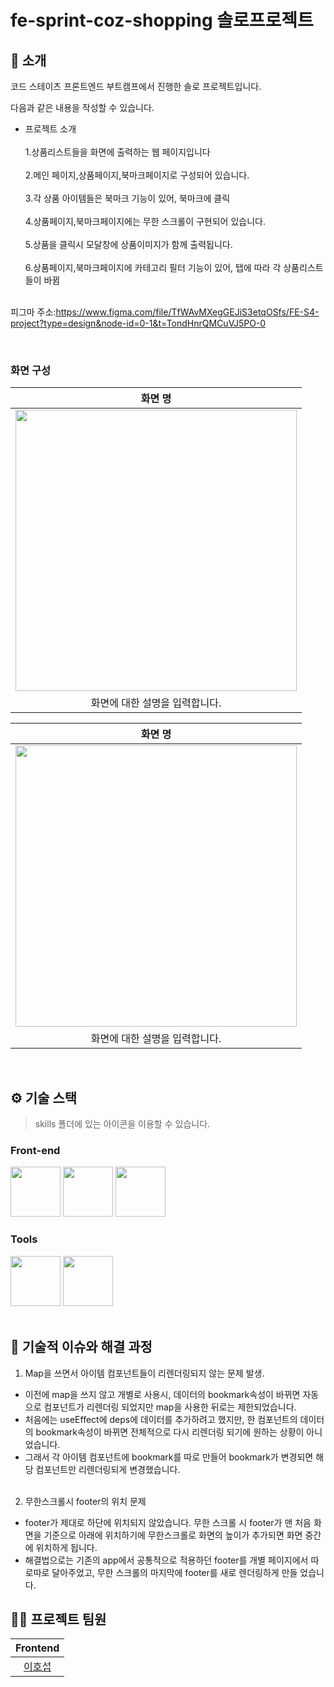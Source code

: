 # fe-sprint-coz-shopping 솔로프로젝트



## 📝 소개
코드 스테이츠 프론트엔드 부트캠프에서 진행한 솔로 프로젝트입니다.

다음과 같은 내용을 작성할 수 있습니다.
- 프로젝트 소개
<br><br>
1.상품리스트들을 화면에 출력하는 웹 페이지입니다
<br><br>
2.메인 페이지,상품페이지,북마크페이지로 구성되어 있습니다.
<br><br>
3.각 상품 아이템들은 북마크 기능이 있어, 북마크에 클릭
<br><br>
4.상품페이지,북마크페이지에는 무한 스크롤이 구현되어 있습니다.
<br><br>
5.상품을 클릭시 모달창에 상품이미지가 함께 출력됩니다.
<br><br>
6.상품페이지,북마크페이지에 카테고리 필터 기능이 있어, 탭에 따라 각 상품리스트들이 바뀜
<br><br>

피그마 주소:https://www.figma.com/file/TfWAvMXegGEJiS3etqOSfs/FE-S4-project?type=design&node-id=0-1&t=TondHnrQMCuVJ5PO-0

<br />

### 화면 구성
|화면 명|
|:---:|
|<img src="https://user-images.githubusercontent.com/80824750/208456048-acbf44a8-cd71-4132-b35a-500047adbe1c.gif" width="450"/>|
|화면에 대한 설명을 입력합니다.|


|화면 명|
|:---:|
|<img src="https://user-images.githubusercontent.com/80824750/208456234-fb5fe434-aa65-4d7a-b955-89098d5bbe0b.gif" width="450"/>|
|화면에 대한 설명을 입력합니다.|

<br />

## ⚙ 기술 스택
> skills 폴더에 있는 아이콘을 이용할 수 있습니다.
### Front-end
<div>
<img src="https://github.com/yewon-Noh/readme-template/blob/main/skills/JavaScript.png?raw=true" width="80">
<img src="https://github.com/yewon-Noh/readme-template/blob/main/skills/React.png?raw=true" width="80">
<img src="https://github.com/yewon-Noh/readme-template/blob/main/skills/Redux.png?raw=true" width="80">
</div>

### Tools
<div>
<img src="https://github.com/yewon-Noh/readme-template/blob/main/skills/Github.png?raw=true" width="80">
<img src="https://github.com/yewon-Noh/readme-template/blob/main/skills/Figma.png?raw=true" width="80">
  
  
</div>

<br />




## 🤔 기술적 이슈와 해결 과정
1. Map을 쓰면서 아이템 컴포넌트들이 리렌더링되지 않는 문제 발생.
- 이전에 map을 쓰지 않고 개별로 사용시, 데이터의 bookmark속성이 바뀌면 자동으로 컴포넌트가 리렌더링 되었지만 map을 사용한 뒤로는 제한되었습니다.
- 처음에는 useEffect에 deps에 데이터를 추가하려고 했지만, 한 컴포넌트의 데이터의 bookmark속성이 바뀌면 전체적으로 다시 리렌더링 되기에 원하는 상황이 아니었습니다. 
- 그래서 각 아이템 컴포넌트에 bookmark를 따로 만들어 bookmark가 변경되면 해당 컴포넌트만 리렌더링되게 변경했습니다.
<br /><br />
2. 무한스크롤시 footer의 위치 문제
- footer가 제대로 하단에 위치되지 않았습니다. 무한 스크롤 시 footer가 맨 처음 화면을 기준으로 아래에 위치하기에 무한스크롤로 화면의 높이가 추가되면 화면 중간에 위치하게 됩니다.
- 해결법으로는 기존의 app에서 공통적으로 적용하던 footer를 개별 페이지에서 따로따로 달아주었고, 무한 스크롤의 마지막에 footer를 새로 렌더링하게 만들 었습니다. 



## 💁‍♂️ 프로젝트 팀원
|Frontend|
|:---:|
|[이호섭](https://github.com/lhs9602)|
